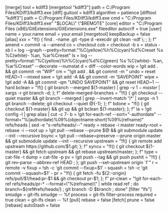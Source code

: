 [merge]
	tool = kdiff3
[mergetool "kdiff3"]
	path = C:/Program Files/KDiff3/kdiff3.exe
[diff]
	guitool = kdiff3
	algorithm = patience
[difftool "kdiff3"]
	path = C:/Program Files/KDiff3/kdiff3.exe
	cmd = \"C:/Program Files/KDiff3/kdiff3.exe\" \"$LOCAL\" \"$REMOTE\"
[core]
	editor = \"C:/Program Files (x86)/GitExtensions/GitExtensions.exe\" fileeditor
	autocrlf = true
[user]
	name = your.name
	email = your.email
[mergetool]
	keepBackup = false
[alias]
	xxx = "!f() { find . -name .git -type d -execdir git clean -xdf \\; ; }; f"
	amend = commit -a --amend
	co = checkout
	cob = checkout -b
	s = status -sb
	l = log --graph --pretty=format:\"%C(yellow)%h%C(cyan)%d%Creset %s %C(white)- %an, %ar%Creset\"
	ls = log --pretty=format:\"%C(yellow)%h%C(cyan)%d%C(green) %s %C(white)- %an, %ar%Creset\" --decorate --numstat
	d = diff --color-words
	wip = !git add . && git commit -m \"WIP\"
	cm = "!git add . && git commit -m "
	undo = reset HEAD~1 --mixed
	save = !git add -A && git commit -m 'SAVEPOINT'
	wipe = !git add -A && git commit -qm \"UNDO SAVEPOINT\" && git reset HEAD~1 --hard
	bclean = "!f() { git branch --merged ${1-master} | grep -v ${1-master}$ | xargs -r git branch -d; }; f"
	delete-merged-branches = "!f() { git checkout --quiet master && git branch --merged | grep --invert-match '\\*' | xargs -n 1 git branch --delete; git checkout --quiet @{-1}; }; f"
	bdone = "!f() { git checkout ${1-master} && git up && git bclean ${1-master}; }; f"
	la = !git config -l | grep alias | cut -c 7-
	b = !git for-each-ref --sort=\"-authordate\" --format=\"%(authordate)%09%(objectname:short)%09%(refname)\" refs/heads | sed -e \"s-refs/heads/--\"
	ready = rebase -i master
	ready-root = rebase -i --root
	up = !git pull --rebase --prune $@ && git submodule update --init --recursive
	bsync = !git pull --rebase=preserve --prune origin master && git submodule update --init --recursive
	upstream = "!f() { git remote add upstream https://github.com/$1.git; }; f"
	syncu = "!f() { git checkout ${1-master} && git fetch upstream && git rebase upstream/master; }; f"
	type = cat-file -t
	dump = cat-file -p
	pv = !git push --tag && git push
	pushit = "!f() { git rev-parse --abbrev-ref HEAD ; }; git push --set-upstream origin `f`"
	r = remote -v
	fixup = !sh -c 'git commit --fixup=$1' -
	squash = !sh -c 'git commit --squash=$1' -
	pr = "!f() { git fetch -fu ${2:-origin} refs/pull/$1/head:pr-$1 && git checkout pr-$1; }; f"
	pr-clean = "!git for-each-ref refs/heads/pr-* --format=\"%(refname)\" | while read ref ; do branch=${ref#refs/heads/} ; git branch -D $branch ; done"
[filter "lfs"]
	smudge = git-lfs smudge -- %f
	process = git-lfs filter-process
	required = true
	clean = git-lfs clean -- %f
[pull]
	rebase = false
[fetch]
	prune = false
[rebase]
	autoStash = false
